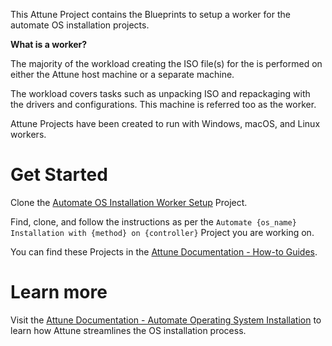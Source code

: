 This Attune Project contains the Blueprints to setup a worker for 
the automate OS installation projects.

**What is a worker?**

The majority of the workload creating the ISO file(s) for the is 
performed on either the Attune host machine or a separate machine. 

The workload covers tasks such as unpacking ISO and repackaging with 
the drivers and configurations. This machine is referred too as the 
worker.

Attune Projects have been created to run with Windows, macOS, and 
Linux workers. 

# Get Started
Clone the 
[Automate OS Installation Worker Setup](https://github.com/Attune-Automation/Automate-OS-Installation-Worker-Setup) 
Project.

Find, clone, and follow the instructions as per the 
`Automate {os_name} Installation with {method} on {controller}` Project 
you are working on.

You can find these Projects in the 
[Attune Documentation - How-to Guides](https://docs.attuneautomation.com/en/latest/howto/index.html).

# Learn more
Visit the 
[Attune Documentation - Automate Operating System Installation](https://docs.attuneautomation.com/en/latest/topics/automated_os_installation.html) 
to learn how Attune streamlines the OS installation process.